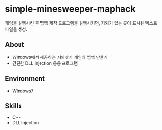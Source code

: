 # simple-minesweeper-maphack
게임을 실행시킨 후 맵핵 제작 프로그램을 실행시키면, 지뢰가 있는 곳이 표시된 텍스트 파일을 생성.

## About
- Windows에서 제공하는 지뢰찾기 게임의 맵핵 만들기
- 간단한 DLL Injection 응용 프로그램

## Environment
- Windows7

## Skills
- C++
- DLL Injection
